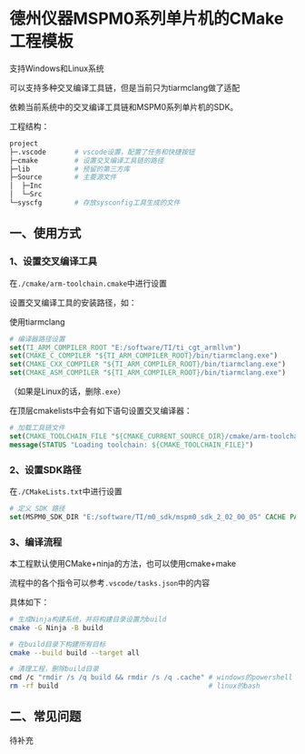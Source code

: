 # 德州仪器MSPM0系列单片机的CMake工程模板

支持Windows和Linux系统

可以支持多种交叉编译工具链，但是当前只为tiarmclang做了适配

依赖当前系统中的交叉编译工具链和MSPM0系列单片机的SDK。

工程结构：

```bash
project
├─.vscode		# vscode设置，配置了任务和快捷按钮
├─cmake 		# 设置交叉编译工具链的路径
├─lib			# 预留的第三方库
├─Source		# 主要源文件
│  ├─Inc
│  └─Src
└─syscfg		# 存放sysconfig工具生成的文件
```

## 一、使用方式

### 1、设置交叉编译工具

在`./cmake/arm-toolchain.cmake`中进行设置

设置交叉编译工具的安装路径，如：

使用tiarmclang

```cmake
# 编译器路径设置
set(TI_ARM_COMPILER_ROOT "E:/software/TI/ti_cgt_armllvm")
set(CMAKE_C_COMPILER "${TI_ARM_COMPILER_ROOT}/bin/tiarmclang.exe")
set(CMAKE_CXX_COMPILER "${TI_ARM_COMPILER_ROOT}/bin/tiarmclang.exe")
set(CMAKE_ASM_COMPILER "${TI_ARM_COMPILER_ROOT}/bin/tiarmclang.exe")
```

（如果是Linux的话，删除`.exe`）

在顶层cmakelists中会有如下语句设置交叉编译器：

```cmake
# 加载工具链文件
set(CMAKE_TOOLCHAIN_FILE "${CMAKE_CURRENT_SOURCE_DIR}/cmake/arm-toolchain.cmake")
message(STATUS "Loading toolchain: ${CMAKE_TOOLCHAIN_FILE}")
```

### 2、设置SDK路径

在`./CMakeLists.txt`中进行设置

```cmake
# 定义 SDK 路径
set(MSPM0_SDK_DIR "E:/software/TI/m0_sdk/mspm0_sdk_2_02_00_05" CACHE PATH "MSPM0 SDK 路径")
```

### 3、编译流程

本工程默认使用CMake+ninja的方法，也可以使用cmake+make

流程中的各个指令可以参考`.vscode/tasks.json`中的内容

具体如下：

```bash
# 生成Ninja构建系统，并将构建目录设置为build
cmake -G Ninja -B build

# 在build目录下构建所有目标
cmake --build build --target all

# 清理工程，删除build目录
cmd /c "rmdir /s /q build && rmdir /s /q .cache" # windows的powershell
rm -rf build									 # linux的bash
```

## 二、常见问题

待补充
